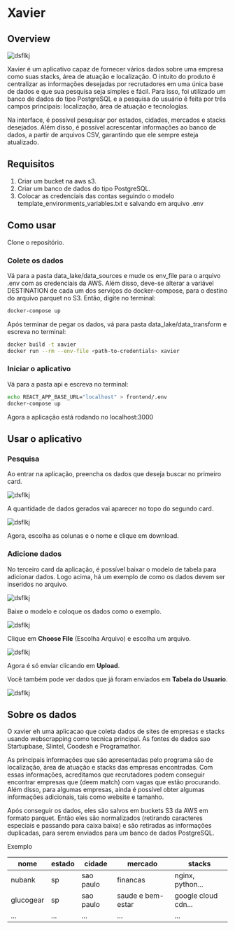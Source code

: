# Xavier

## Overview

![dsflkj](https://raw.githubusercontent.com/wesley-ilia/xavier/main/.github/images/img7.png)

Xavier é um aplicativo capaz de fornecer vários dados sobre uma empresa como suas stacks, área de atuação e localização. O intuito do produto é centralizar as informações desejadas por recrutadores em uma única base de dados e que sua pesquisa seja simples e fácil. Para isso, foi utilizado um banco de dados do tipo PostgreSQL e a pesquisa do usuário é feita por três campos principais: localização, área de atuação e tecnologias.

Na interface, é possível pesquisar por estados, cidades, mercados e stacks desejados. Além disso, é possível acrescentar informações ao banco de dados, a partir de arquivos CSV, garantindo que ele sempre esteja atualizado.

## Requisitos

1. Criar um bucket na aws s3.
2. Criar um banco de dados do tipo PostgreSQL.
3. Colocar as credenciais das contas seguindo o modelo template_environments_variables.txt e salvando em arquivo .env

## Como usar

Clone o repositório.

### Colete os dados

Vá para a pasta data_lake/data_sources e mude os env_file para o arquivo .env com as credenciais da AWS. Além disso, deve-se alterar a variável DESTINATION de cada um dos serviços do docker-compose, para o destino do arquivo parquet no S3.
Então, digite no terminal:

```sh
docker-compose up
```

Após terminar de pegar os dados, vá para pasta data_lake/data_transform e escreva no terminal:

```sh
docker build -t xavier
docker run --rm --env-file <path-to-credentials> xavier
```

### Iniciar o aplicativo

Vá para a pasta api e escreva no terminal:

```sh
echo REACT_APP_BASE_URL="localhost" > frontend/.env
docker-compose up
```

Agora a aplicação está rodando no localhost:3000

## Usar o aplicativo

### Pesquisa

Ao entrar na aplicação, preencha os dados que deseja buscar no primeiro card.

![dsflkj](https://raw.githubusercontent.com/wesley-ilia/xavier/main/.github/images/img1.png)

A quantidade de dados gerados vai aparecer no topo do segundo card.

![dsflkj](https://raw.githubusercontent.com/wesley-ilia/xavier/main/.github/images/img2.png)

Agora, escolha as colunas e o nome e clique em download.

### Adicione dados

No terceiro card da aplicação, é possível baixar o modelo de tabela para adicionar dados. Logo acima, há um exemplo de como os dados devem ser inseridos no arquivo.

![dsflkj](https://raw.githubusercontent.com/wesley-ilia/xavier/main/.github/images/img3.png)

Baixe o modelo e coloque os dados como o exemplo.

![dsflkj](https://raw.githubusercontent.com/wesley-ilia/xavier/main/.github/images/img4.png)

Clique em **Choose File** (Escolha Arquivo) e escolha um arquivo.

![dsflkj](https://raw.githubusercontent.com/wesley-ilia/xavier/main/.github/images/img5.png)

Agora é só enviar clicando em **Upload**.

Você também pode ver dados que já foram enviados em **Tabela do Usuario**.

![dsflkj](https://raw.githubusercontent.com/wesley-ilia/xavier/main/.github/images/img6.png)

## Sobre os dados

O xavier eh uma aplicacao que coleta dados de sites de empresas e stacks usando webscrapping como tecnica principal. As fontes de dados sao Startupbase, Slintel, Coodesh e Programathor.

As principais informações que são apresentadas pelo programa são de localização, área de atuação e stacks das empresas encontradas. Com essas informações, acreditamos que recrutadores podem conseguir encontrar empresas que (deem match) com vagas que estão procurando. Além disso, para algumas empresas, ainda é possível obter algumas informações adicionais, tais como website e tamanho.

Após conseguir os dados, eles são salvos em buckets S3 da AWS em formato parquet. Então eles são normalizados (retirando caracteres especiais e passando para caixa baixa) e são retiradas as informações duplicadas, para serem enviados para um banco de dados PostgreSQL.

Exemplo

| nome      | estado | cidade    | mercado           | stacks              |
| --------- | ------ | --------- | ----------------- | ------------------- |
| nubank    | sp     | sao paulo | financas          | nginx, python...    |
| glucogear | sp     | sao paulo | saude e bem-estar | google cloud cdn... |
| ...       | ...    | ...       | ...               | ...                 |

